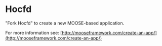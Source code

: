 Hocfd
=====

"Fork Hocfd" to create a new MOOSE-based application.

For more information see: [http://mooseframework.com/create-an-app/](http://mooseframework.com/create-an-app/)
